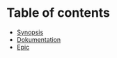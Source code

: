 # Table of contents

* [Synopsis](README.md)
* [Dokumentation](dokumentation.md)
* [Epic](epic.md)

